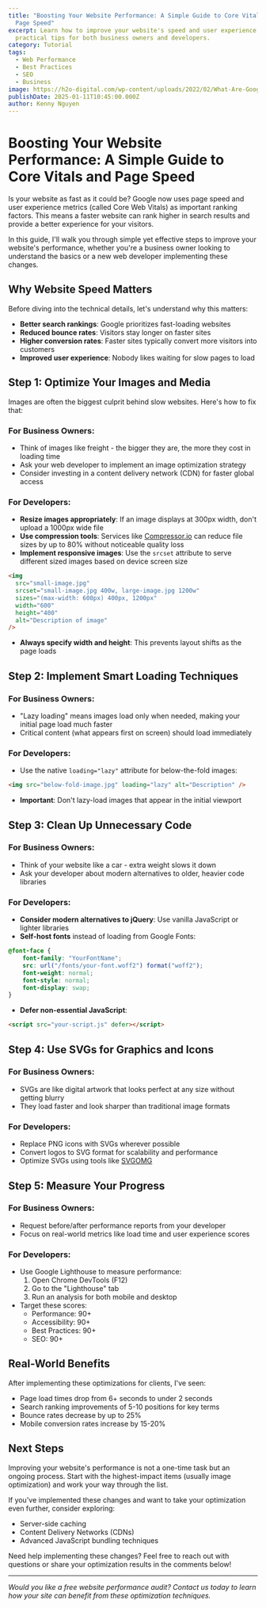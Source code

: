 ```yaml
---
title: "Boosting Your Website Performance: A Simple Guide to Core Vitals and
  Page Speed"
excerpt: Learn how to improve your website's speed and user experience with
  practical tips for both business owners and developers.
category: Tutorial
tags:
  - Web Performance
  - Best Practices
  - SEO
  - Business
image: https://h2o-digital.com/wp-content/uploads/2022/02/What-Are-Google-Core-Web-Vitals-And-Why-They-Matter-Web-Design-Nottingham-h2o-digital.jpg
publishDate: 2025-01-11T10:45:00.000Z
author: Kenny Nguyen
---
```

# Boosting Your Website Performance: A Simple Guide to Core Vitals and Page Speed

Is your website as fast as it could be? Google now uses page speed and user experience metrics (called Core Web Vitals) as important ranking factors. This means a faster website can rank higher in search results and provide a better experience for your visitors.

In this guide, I'll walk you through simple yet effective steps to improve your website's performance, whether you're a business owner looking to understand the basics or a new web developer implementing these changes.

## Why Website Speed Matters

Before diving into the technical details, let's understand why this matters:

- **Better search rankings**: Google prioritizes fast-loading websites
- **Reduced bounce rates**: Visitors stay longer on faster sites
- **Higher conversion rates**: Faster sites typically convert more visitors into customers
- **Improved user experience**: Nobody likes waiting for slow pages to load

## Step 1: Optimize Your Images and Media

Images are often the biggest culprit behind slow websites. Here's how to fix that:

### For Business Owners:
- Think of images like freight - the bigger they are, the more they cost in loading time
- Ask your web developer to implement an image optimization strategy
- Consider investing in a content delivery network (CDN) for faster global access

### For Developers:
- **Resize images appropriately**: If an image displays at 300px width, don't upload a 1000px wide file
- **Use compression tools**: Services like [Compressor.io](https://compressor.io) can reduce file sizes by up to 80% without noticeable quality loss
- **Implement responsive images**: Use the `srcset` attribute to serve different sized images based on device screen size

```html
<img 
  src="small-image.jpg" 
  srcset="small-image.jpg 400w, large-image.jpg 1200w" 
  sizes="(max-width: 600px) 400px, 1200px"
  width="600" 
  height="400" 
  alt="Description of image"
/>
```

- **Always specify width and height**: This prevents layout shifts as the page loads

## Step 2: Implement Smart Loading Techniques

### For Business Owners:
- "Lazy loading" means images load only when needed, making your initial page load much faster
- Critical content (what appears first on screen) should load immediately

### For Developers:
- Use the native `loading="lazy"` attribute for below-the-fold images:

```html
<img src="below-fold-image.jpg" loading="lazy" alt="Description" />
```

- **Important**: Don't lazy-load images that appear in the initial viewport

## Step 3: Clean Up Unnecessary Code

### For Business Owners:
- Think of your website like a car - extra weight slows it down
- Ask your developer about modern alternatives to older, heavier code libraries

### For Developers:
- **Consider modern alternatives to jQuery**: Use vanilla JavaScript or lighter libraries
- **Self-host fonts** instead of loading from Google Fonts:

```css
@font-face {
    font-family: "YourFontName";
    src: url("/fonts/your-font.woff2") format("woff2");
    font-weight: normal;
    font-style: normal;
    font-display: swap;
}
```

- **Defer non-essential JavaScript**:

```html
<script src="your-script.js" defer></script>
```

## Step 4: Use SVGs for Graphics and Icons

### For Business Owners:
- SVGs are like digital artwork that looks perfect at any size without getting blurry
- They load faster and look sharper than traditional image formats

### For Developers:
- Replace PNG icons with SVGs wherever possible
- Convert logos to SVG format for scalability and performance
- Optimize SVGs using tools like [SVGOMG](https://jakearchibald.github.io/svgomg/)

## Step 5: Measure Your Progress

### For Business Owners:
- Request before/after performance reports from your developer
- Focus on real-world metrics like load time and user experience scores

### For Developers:
- Use Google Lighthouse to measure performance:
  1. Open Chrome DevTools (F12)
  2. Go to the "Lighthouse" tab
  3. Run an analysis for both mobile and desktop
- Target these scores:
  - Performance: 90+
  - Accessibility: 90+
  - Best Practices: 90+
  - SEO: 90+

## Real-World Benefits

After implementing these optimizations for clients, I've seen:
- Page load times drop from 6+ seconds to under 2 seconds
- Search ranking improvements of 5-10 positions for key terms
- Bounce rates decrease by up to 25%
- Mobile conversion rates increase by 15-20%

## Next Steps

Improving your website's performance is not a one-time task but an ongoing process. Start with the highest-impact items (usually image optimization) and work your way through the list.

If you've implemented these changes and want to take your optimization even further, consider exploring:
- Server-side caching
- Content Delivery Networks (CDNs)
- Advanced JavaScript bundling techniques

Need help implementing these changes? Feel free to reach out with questions or share your optimization results in the comments below!

---

*Would you like a free website performance audit? Contact us today to learn how your site can benefit from these optimization techniques.*
